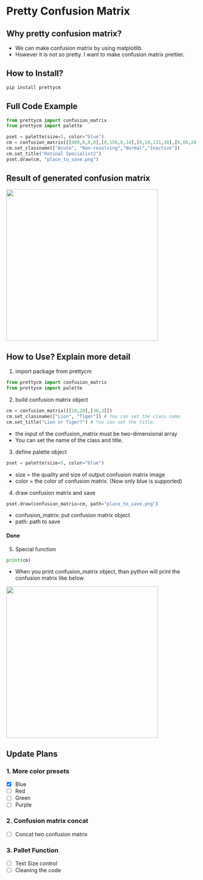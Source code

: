 # Pretty Confusion Matrix

## Why pretty confusion matrix?
* We can make confusion matrix by using matplotlib.
* However it is not so pretty. I want to make confusion matrix prettier.

## How to Install?
```python
pip install prettycm
```

## Full Code Example
```python
from prettycm import confusion_matrix
from prettycm import palette

pset = palette(size=5, color="blue")
cm = confusion_matrix([[400,0,0,0],[0,156,8,14],[0,18,131,30],[0,60,28,75]])
cm.set_classname(["Acute", "Non-resolving","Normal","Inactive"])
cm.set_title("Retinal Specialist2")
pset.draw(cm, "place_to_save.png")
```

## Result of generated confusion matrix
<img src="./reference.png" width=400>


## How to Use? Explain more detail
1. import package from prettycm
```python
from prettycm import confusion_matrix
from prettycm import palette
```

2. build confusion matrix object
```python
cm = confusion_matrix([[10,20],[30,3]])
cm.set_classname(["Lion", "Tiger"]) # You can set the class name.
cm.set_title("Lion or Tiger?") # You can set the title.
```
* the input of the confusion_matrix must be two-dimensional array
* You can set the name of the class and title.

3. define palette object
```python
pset = palette(size=5, color="blue")
```
* size = the quality and size of output confusion matrix image
* color = the color of confusion matrix. (Now only blue is supported)

4. draw confusion matrix and save
```python
pset.draw(confusion_matrix=cm, path="place_to_save.png")
```
* confusion_matrix: put confusion matrix object
* path: path to save
#### Done

5. Special function
```python
print(cm)
```
* When you print confusion_matrix object, than python will print the confusion matrix like below
<img src ="./cli.png" width=400>


## Update Plans
### 1. More color presets
- [x] Blue
- [ ] Red
- [ ] Green
- [ ] Purple

### 2. Confusion matrix concat
- [ ] Concat two confusion matrix

### 3. Pallet Function
- [ ] Text Size control
- [ ] Cleaning the code